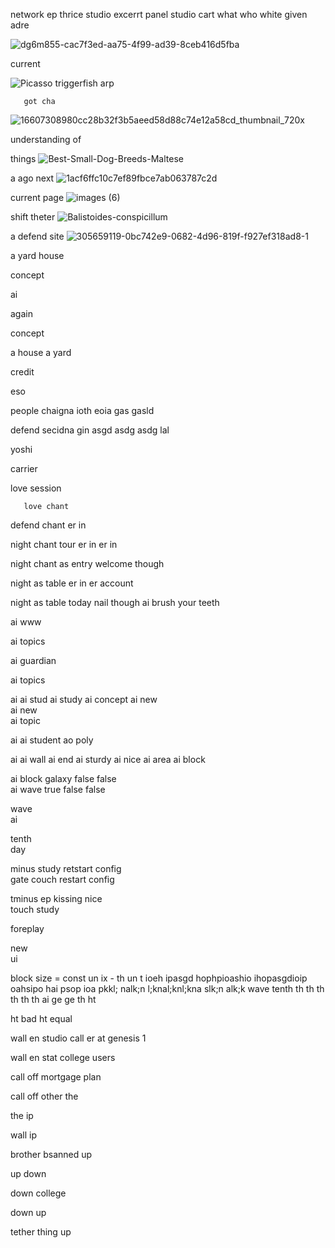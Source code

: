 network ep thrice studio excerrt panel studio cart what who white given adre

![dg6m855-cac7f3ed-aa75-4f99-ad39-8ceb416d5fba](https://github.com/user-attachments/assets/586ee9d6-661d-4bc7-8f5b-9a8921105786)


current

![Picasso triggerfish arp](https://github.com/user-attachments/assets/86c50b31-25a4-4807-ad0e-c0804f77a7d3)

       got cha

       
![16607308980cc28b32f3b5aeed58d88c74e12a58cd_thumbnail_720x](https://github.com/user-attachments/assets/8d862bb2-f7e3-44a7-9b95-3eace5149a28)

understanding of 

things
![Best-Small-Dog-Breeds-Maltese](https://github.com/user-attachments/assets/b367e5db-1788-4a2c-a4a1-1376b2d4af8e)

a ago
     next ![1acf6ffc10c7ef89fbce7ab063787c2d](https://github.com/user-attachments/assets/deb5cbcb-ffde-4a84-a6aa-79f3939382ea)


current 
       page ![images (6)](https://github.com/user-attachments/assets/29fb7131-04f8-465a-abd4-39daf8551b45)


shift
     theter ![Balistoides-conspicillum](https://github.com/user-attachments/assets/88c6e691-72a9-483f-b2a1-56823bc19473)


a defend 
        site ![305659119-0bc742e9-0682-4d96-819f-f927ef318ad8-1](https://github.com/user-attachments/assets/89057374-0c0d-4484-958f-db6e447e0f75)


a yard 
      house 

concept

ai

again

concept 

a      house 
a yard

credit

eso

people chaigna ioth eoia gas gasld

defend secidna gin asgd asdg asdg lal

yoshi

carrier

love session 

       love chant 

defend chant  er in 

night chant 
     tour  er  in er in 

night  chant 
     as        entry 
       welcome      though 

night as table   er in     er account 

night         as table 
                              today 
                   nail though 
ai brush your teeth

ai www

ai topics

ai guardian 

ai topics

ai
ai stud
ai     study 
ai          concept 
ai       new  
ai  new   
ai       topic

ai
ai student 
ao        poly 
  

ai
ai wall 
ai     end 
ai        sturdy 
ai              nice 
ai                   area 
ai                       block 

ai block    galaxy    false     false     
ai      wave      true     false     false
 
wave   
    ai 

tenth   
     day 

minus     study      retstart        config      
     gate      couch         restart       config 

tminus       ep
      kissing     nice   
             touch    study

foreplay

new  
   ui 

block size = const un ix - th un t ioeh ipasgd hophpioashio ihopasgdioip oahsipo hai psop ioa pkkl; nalk;n l;knal;knl;kna slk;n alk;k 
      wave   tenth 
          th       th 
        th 
      th 
        th 
          th 
        ai 
      ge 
    ge 
  th 
ht 

ht
  bad 
ht   equal

wall
    en 
      studio 
            call 
                er 
                  at 
                    genesis 1 

wall
    en 
      stat 
          college 
                 users 

call
    off
       mortgage
               plan 

call
    off
       other 
            the 

the
   ip

wall
    ip

brother 
       bsanned up 

up
  down 

down
    college 

down
    up 

tether 
      thing 
           up
